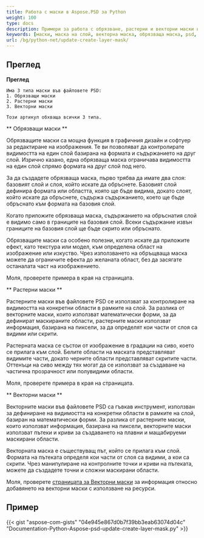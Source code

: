 ```yaml
---
title: Работа с маски в Aspose.PSD за Python
weight: 100
type: docs
description: Примери за работа с обрязване, растерни и векторни маски във файловете PSD
keywords: [маски, маска на слой, векторна маска, обрязваща маска, psd, psd api, python, примерен код]
url: /bg/python-net/update-create-layer-mask/
---
```


## **Преглед**

**Преглед**
	
	Има 3 типа маски във файловете PSD:
	1. Обрязващи маски
	2. Растерни маски
	3. Векторни маски
	
	Този артикул обхваща всички 3 типа.

** Обрязващи маски **

Обрязващите маски са мощна функция в графичния дизайн и софтуер за редактиране на изображения. Те ви позволяват да контролирате видимостта на един слой базирана на формата и съдържанието на друг слой. Изрично казано, една обрязваща маска ограничава видимостта на един слой спрямо формата на друг слой под него.

За да създадете обрязваща маска, първо трябва да имате два слоя: базовият слой и слоя, който искате да обръснете. Базовият слой дефинира формата или областта, която ще бъде видима, докато слоят, който искате да обръснете, съдържа съдържанието, което ще бъде обръснато към формата на базовия слой.

Когато приложите обрязваща маска, съдържанието на обръснатия слой е видимо само в границите на базовия слой. Всеки съдържание извън границите на базовия слой ще бъде скрито или обръснато.

Обрязващите маски са особено полезни, когато искате да приложите ефект, като текстура или модел, към определена област на изображение или изкуство. Чрез използването на обръщваща маска можете да ограничите ефекта до желаната област, без да засягате останалата част на изображението.

Моля, проверете примера в края на страницата.

** Растерни маски ** 

Растерните маски във файловете PSD се използват за контролиране на видимостта на конкретни области в рамките на слой. За разлика от векторните маски, които използват математически форми, за да дефинират маскираните области, растерните маски използват информация, базирана на пиксели, за да определят кои части от слоя са видими или скрити.

Растерната маска се състои от изображение в градации на сиво, което се прилага към слой. Белите области на маската представляват видимите части, докато черните области представляват скритите части. Оттенъци на сиво между тях могат да се използват за създаване на частична прозрачност или полувидими области.

Моля, проверете примера в края на страницата.

** Векторни маски **

Векторните маски във файловете PSD са гъвкав инструмент, използван за дефиниране на видимостта на конкретни области в рамките на слой, базиран на математически форми. За разлика от растерните маски, които използват информация, базирана на пиксели, векторните маски използват пътеки и криви за създаването на плавни и мащабируеми маскирани области.

Векторната маска е съществуващ път, който се прилага към слой. Формата на пътеката определя кои части от слоя са видими, а кои са скрити. Чрез манипулиране на контролните точки и криви на пътеката, можете да създадете точни и сложни маскирани области.

Моля, проверете [страницата за Векторни маски](psd/bg/net/layer-vector-mask/) за информация относно добавянето на векторни маски с използване на ресурси.


## **Пример**
{{< gist "aspose-com-gists" "04e945e867d0b7f39bb3eab63074d04c" "Documentation-Python-Aspose-psd-update-create-layer-mask.py" >}}